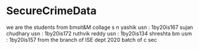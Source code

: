 # SecureCrimeData
we are the students from bmsit&M  collage
s n yashik      usn : 1by20is167
sujan chudhary  usn : 1by20is172
ruthvik reddy   usn : 1by20is134
shreshta bm     usm : 1by20is157
from the branch of ISE dept 2020 batch of c sec 
